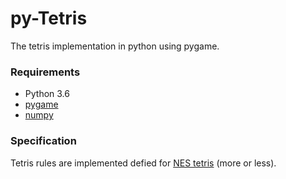 # py-Tetris

The tetris implementation in python using pygame.

### Requirements

* Python 3.6
* [pygame](https://www.pygame.org/news)
* [numpy](https://numpy.org/)

### Specification

Tetris rules are implemented defied for [NES tetris](https://tetris.fandom.com/wiki/Tetris_Wiki) (more or less). 

